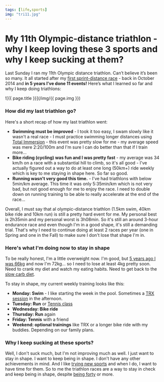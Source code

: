 ```yaml
---
tags: [life,sports]
img: "tri11.jpg"
---
```


# My 11th Olympic-distance triathlon - why I keep loving these 3 sports and why I keep sucking at them?

Last Sunday I ran my 11th Olympic distance triathlon. Can’t believe it’s been so many. It all started after my [first sprint-distance race](https://sliwinski.com/triathlon) - back in October 2014 and **in 5 years I’ve done 11 events!** Here’s what I learned so far and why I keep doing triathlons:

<!--More-->

![{{ page.title }}](/img/{{ page.img }})

### How did my last triathlon go?

Here's a short recap of how my last triathlon went:

- **Swimming must be improved** - I took it too easy, I swam slowly like it wasn't a real race - I must practice swimming longer distances using [Total Immersion](https://www.totalimmersion.net) - this event was pretty slow for me - my average speed was mere 2:20/100m and I'm sure I can do better than that if I train more...
- **Bike riding (cycling) was fun and I was pretty fast** - my average was 34 km/h on a race with a substantial hill to climb, so it's all good - I've actually figured out a way to do at least one long (50km+) ride weekly which is key to me staying in shape here. So far so good.
- **Running wasn't very good this time.** - I've had triathlons with below 5min/km average. This time it was only 5:35min/km which is not very bad, but not good enough for me to enjoy the race. I need to double down on running training to be able to really accelerate at the end of the race...

Overall, I must say that al olympic-distance triathlon (1.5km swim, 40km bike ride and 10km run) is still a pretty hard event for me. My personal best is 2h35min and my personal worst is 3h08min. So it's still an around 3-hour endurance race and even though I'm in a good shape, it's still a demanding trial. That's why I need to continue doing at least 2 races per year (one in Spring and one in the Fall) to make sure I don't lose that shape I'm in.

### Here's what I'm doing now to stay in shape

To be really honest, I'm a little overweight now. I'm good, but [5 years ago I was 66kg](https://sliwinski.com/fitness2014/) and now I'm 72kg... so I need to lose at least 4kg pretty soon. Need to crank my diet and watch my eating habits. Need to get back to the [slow carb diet](https://sliwinski.com/slow-carb-diet).

To stay in shape, my current weekly training looks like this:

- **Monday: Swim** - I like starting the week in the pool. Sometimes a [TRX session](https://sliwinski.com/fitness-for-busy-professionals-productive-show-36/) in the afternoon.
- **Tuesday: Run** or [Tennis class](https://sliwinski.com/tennis)
- **Wednesday: Bike ride**
- **Thursday: Run** again
- **Friday: Tennis** with a friend
- **Weekend: optional trainings** like TRX or a longer bike ride with my buddies. Depending on our family plans.

### Why I keep sucking at these sports?

Well, I don't suck much, but I'm not improving much as well. I just want to stay in shape. I want to keep being in shape. I don't have any other achievements in mind. And I like [trying new sports](https://sliwinski.com/tennis) and when I do, I want to have time for them. So to me the triathlon races are a way to stay in check and keep being in shape, despite [being forty](https://sliwinski.com/forty) or more.

[n]: https://nozbe.com/
[p]: https://thepodcast.fm/